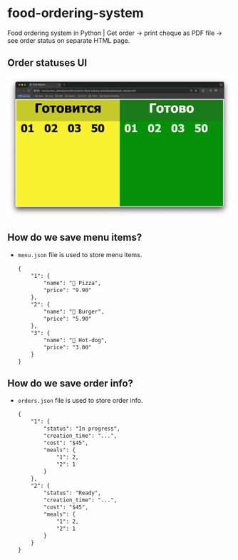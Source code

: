 # food-ordering-system
Food ordering system in Python | Get order → print cheque as PDF file → see order status on separate HTML page.


## Order statuses UI
<img src="images/image.png">


## How do we save menu items?
- `menu.json` file is used to store menu items.
    ```
    {
        "1": {
            "name": "🍕 Pizza",
            "price": "9.90"
        },
        "2": {
            "name": "🍔 Burger",
            "price": "5.90"
        },
        "3": {
            "name": "🌭 Hot-dog",
            "price": "3.00"
        }
    }
    ```

## How do we save order info? 
- `orders.json` file is used to store order info.
    ```
    {
        "1": {
            "status": "In progress",
            "creation_time": "...",
            "cost": "$45",
            "meals": {
                "1": 2,
                "2": 1
            }
        },
        "2": {
            "status": "Ready",
            "creation_time": "...",
            "cost": "$45",
            "meals": {
                "1": 2,
                "2": 1
            }
        }
    }
    ```